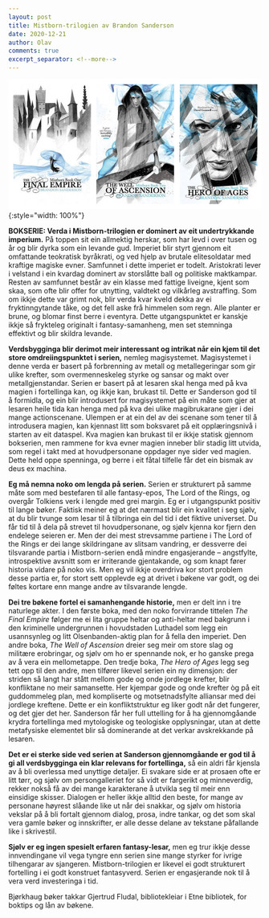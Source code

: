 ```yaml
---
layout: post
title: Mistborn-trilogien av Brandon Sanderson
date: 2020-12-21
author: Olav
comments: true
excerpt_separator: <!--more-->
---
```


![Omslaga i Mistborn-trilogien viser ei kappekledd kvinne i eit tåkete bylandskap, først på avstand, så i full-figur, og så nærteikning av ansiktet.](/images/mistborn.jpg){:style="width: 100%"}

**BOKSERIE: Verda i Mistborn-trilogien er dominert av eit undertrykkande imperium.** På toppen sit ein allmektig herskar, som har levd i over tusen og år og blir dyrka som ein levande gud. Imperiet blir styrt gjennom eit omfattande teokratisk byråkrati, og ved hjelp av brutale elitesoldatar med kraftige magiske evner.<!--more--> Samfunnet i dette imperiet er todelt. Aristokrati lever i velstand i ein kvardag dominert av storslåtte ball og politiske maktkampar. Resten av samfunnet består av ein klasse med fattige liveigne, kjent som skaa, som ofte blir offer for utnytting, valdtekt og vilkårleg avstraffing. Som om ikkje dette var grimt nok, blir verda kvar kveld dekka av ei fryktinngytande tåke, og det fell aske frå himmelen som regn. Alle planter er brune, og blomar finst berre i eventyra. Dette utgangspunktet er kanskje ikkje så frykteleg originalt i fantasy-samanheng, men set stemninga effektivt og blir skildra levande.

**Verdsbygginga blir derimot meir interessant og intrikat når ein kjem til det store omdreiingspunktet i serien,** nemleg magisystemet. Magisystemet i denne verda er basert på forbrenning av metall og metallegeringar som gir ulike krefter, som overmenneskeleg styrke og sansar og makt over metallgjenstandar. Serien er basert på at lesaren skal henga med på kva magien i fortellinga kan, og ikkje kan, brukast til. Dette er Sanderson god til å formidla, og ein blir introdusert for magisystemet på ein måte som gjer at lesaren heile tida kan henga med på kva dei ulike magibrukarane gjer i dei mange actionscenane. Ulempen er at ein del av dei scenane som tener til å introdusera magien, kan kjennast litt som boksvaret på eit opplæringsnivå i starten av eit dataspel. Kva magien kan brukast til er ikkje statisk gjennom bokserien, men rammene for kva evner magien inneber blir stadig litt utvida, som regel i takt med at hovudpersonane oppdager nye sider ved magien. Dette held oppe spenninga, og berre i eit fåtal tilfelle får det ein bismak av deus ex machina.

**Eg må nemna noko om lengda på serien.** Serien er strukturert på samme måte som med bestefaren til alle fantasy-epos, The Lord of the Rings, og overgår Tolkiens verk i lengde med grei margin. Eg er i utgangspunkt positiv til lange bøker. Faktisk meiner eg at det nærmast blir ein kvalitet i seg sjølv, at du blir tvunge som lesar til å tilbringa ein del tid i det fiktive universet. Du får tid til å dela på strevet til hovudpersonane, og sjølv kjenna kor fjern den endelege seieren er. Men der dei mest strevsamme partiene i The Lord of the Rings er dei lange skildringane av slitsam vandring, er dessverre dei tilsvarande partia i Mistborn-serien endå mindre engasjerande – angstfylte, introspektive avsnitt som er irriterande gjentakande, og som knapt fører historia vidare på noko vis. Men eg vil ikkje overdriva kor stort problem desse partia er, for stort sett opplevde eg at drivet i bøkene var godt, og dei føltes kortare enn mange andre av tilsvarande lengde.

**Dei tre bøkene fortel ei samanhengande historie,** men er delt inn i tre naturlege akter. I den første boka, med den noko forvirrande tittelen *The Final Empire* følger me ei lita gruppe heltar og anti-heltar med bakgrunn i den kriminelle undergrunnen i hovudstaden Luthadel som legg ein usannsynleg og litt Olsenbanden-aktig plan for å fella den imperiet. Den andre boka, *The Well of Ascension* dreier seg meir om store slag og militære erobringar, og sjølv om ho er spennande nok, er ho ganske prega av å vera ein mellometappe. Den tredje boka, *The Hero of Ages* legg seg tett opp til den andre, men tilfører likevel serien ein ny dimensjon: der striden så langt har stått mellom gode og onde jordlege krefter, blir konfliktane no meir samansette. Her kjempar gode og onde krefter òg på eit guddommeleg plan, med kompliserte og motsetnadsfylte alliansar med dei jordlege kreftene. Dette er ein konfliktstruktur eg liker godt når det fungerer, og det gjer det her. Sanderson får her full uttelling for å ha gjennomgåande krydra fortellinga med mytologiske og teologiske opplysningar, utan at dette metafysiske elementet blir så dominerande at det verkar avskrekkande på lesaren.

**Det er ei sterke side ved serien at Sanderson gjennomgåande er god til å gi all verdsbygginga ein klar relevans for fortellinga,** så ein aldri får kjensla av å bli overlessa med unyttige detaljer. Ei svakare side er at prosaen ofte er litt tørr, og sjølv om persongalleriet for så vidt er fargerikt og minneverdig, rekker nokså få av dei mange karakterane å utvikla seg til meir enn einsidige skisser. Dialogen er heller ikkje alltid den beste, for mange av personane høyrest slåande like ut når dei snakkar, og sjølv om historia vekslar på å bli fortalt gjennom dialog, prosa, indre tankar, og det som skal vera gamle bøker og innskrifter, er alle desse delane av tekstane påfallande like i skrivestil.

**Sjølv er eg ingen spesielt erfaren fantasy-lesar,** men eg trur ikkje desse innvendingane vil vega tyngre enn serien sine mange styrker for ivrige tilhengarar av sjangeren. Mistborn-trilogien er likevel ei godt strukturert fortelling i ei godt konstruet fantasyverd. Serien er engasjerande nok til å vera verd investeringa i tid.

Bjørkhaug bøker takkar Gjertrud Fludal, bibliotekleiar i Etne bibliotek, for boktips og lån av bøkene.